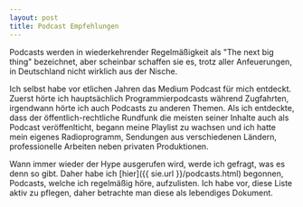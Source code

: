 ```yaml
---
layout: post
title: Podcast Empfehlungen
---
```


Podcasts werden in wiederkehrender Regelmäßigkeit als "The next big thing" bezeichnet, aber scheinbar schaffen sie es, trotz aller Anfeuerungen, in Deutschland nicht wirklich aus der Nische.

Ich selbst habe vor etlichen Jahren das Medium Podcast für mich entdeckt. Zuerst hörte ich hauptsächlich Programmierpodcasts während Zugfahrten, irgendwann hörte ich auch Podcasts zu anderen Themen. Als ich entdeckte, dass der öffentlich-rechtliche Rundfunk die meisten seiner Inhalte auch als Podcast veröffenlticht, begann meine Playlist zu wachsen und ich hatte mein eigenes Radioprogramm, Sendungen aus verschiedenen Ländern, professionelle Arbeiten neben privaten Produktionen.

Wann immer wieder der Hype ausgerufen wird, werde ich gefragt, was es denn so gibt. Daher habe ich [hier]({{ sie.url }}/podcasts.html) begonnen, Podcasts, welche ich regelmäßig höre, aufzulisten. Ich habe vor, diese Liste aktiv zu pflegen, daher betrachte man diese als lebendiges Dokument.
